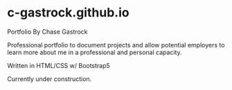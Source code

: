 # c-gastrock.github.io

Portfolio
By Chase Gastrock

Professional portfolio to document projects and allow potential employers to learn more about me in a professional and personal capacity.

Written in HTML/CSS w/ Bootstrap5

Currently under construction.
